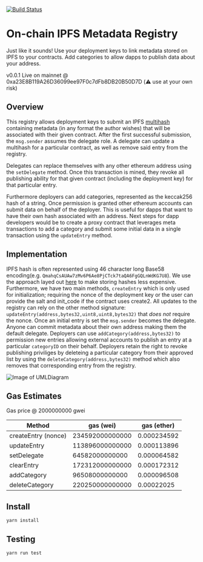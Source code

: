 [![Build Status](https://travis-ci.com/corydickson/eth-metadata-registry.svg?branch=master)](https://travis-ci.com/corydickson/eth-metadata-registry)
# On-chain IPFS Metadata Registry

Just like it sounds! Use your deployment keys to link metadata stored on IPFS to your contracts. Add categories to allow dapps to publish data about your address.

v0.0.1 Live on mainnet @ 0xa23E8B119A26D36099ee97F0c7dFb8DB20B50D7D (⚠️  use at your own risk)

## Overview

This registry allows deployment keys to submit an IPFS [multihash](https://github.com/multiformats/multihash) containing metadata (in any format the
author wishes) that will be associated with their given contract. After the first successful submission, the `msg.sender` assumes the delegate role.
A delegate can update a multihash for a particular contract, as well as remove said entry from the registry.

Delegates can replace themselves with any other ethereum address using the `setDelegate` method. Once this transaction is mined, they revoke all
publishing ability for that given contract (including the deployment key) for that particular entry.

Furthermore deployers can add categories, represented as the keccak256 hash of a string. Once permission is granted other ethereum accounts can submit data on behalf of
the deployer. This is useful for dapps that want to have their own hash associated with an address. Next steps for dapp developers would be to create a proxy contract
that leverages meta transactions to add a category and submit some initial data in a single transaction using the `updateEntry` method.

## Implementation

IPFS hash is often represented using 46 character long Base58 encoding(e.g. `QmahqCsAUAw7zMv6P6Ae8PjCTck7taQA6FgGQLnWdKG7U8`). We use the approach
layed out [here](https://github.com/saurfang/ipfs-multihash-on-solidity) to make storing hashes less expensive. Furthermore, we have two main methods, `createEntry` which is only
used for initialization; requiring the nonce of the deployment key or the user can provide the salt and init_code if the contract uses create2. All updates to the registry can
rely on the other method signature: `updateEntry(address,bytes32,uint8,uint8,bytes32)` that *does not* require the nonce. Once an initial entry is set the `msg.sender` becomes
the delegate. Anyone can commit metadata about their own address making them the default delegate. Deployers can use `addCategory(address,bytes32)` to permission new entries
allowing external accounts to publish an entry at a particular `categoryID` on their behalf. Deployers retain the right to revoke publishing priviliges by deleteing a particular
category from their approved list by using the `deleteCategory(address,bytes32)` method which also removes that corresponding entry from the registry.

![Image of UMLDiagram](http://www.plantuml.com/plantuml/png/jP91QiCm44NtEiKi4wXxW61Ce0bqtT9LAK5Olwv1bemaf_ZsLGGU72etXEAL6MQUvtr9Un-a2qEdXQo3TNH0h-q8nwL68mE4c1fKLFI2flN1ZRIZsY6sZoPM5wGznuhxWWTdq8vErkYH5otCU8HfEMqwtpnw60MtlR4bcYIlifohqQQsyHlHarJAFL3RV_fdwR-sL5NCbqNn4T54l2BGyGmJXCBlZUzbCNCzM0EHyMB_woCRUdNRww-Zuql91-S5zmP_IvnAu5hXQmtfSch_IhpyrwNxVReGK6l5l7gz1j-PY4aZsMU6y-RJrFsFSm-ZXax_0000)

## Gas Estimates

Gas price @ 2000000000 gwei

| Method | gas (wei) | gas (ether) |
--- | --- | ---
createEntry (nonce) | 234592000000000 | 0.000234592
updateEntry | 113896000000000 | 0.000113896
setDelegate | 64582000000000 | 0.000064582
clearEntry | 172312000000000 | 0.000172312
addCategory |  96508000000000 | 0.000096508
deleteCategory | 220250000000000 | 0.00022025

## Install

`yarn install`

## Testing

`yarn run test`

